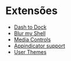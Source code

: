 
 <h1>Extensões</h1>
<ul>
     <li><a href="https://extensions.gnome.org/extension/307/dash-to-dock/">Dash to Dock</a></li>
     <li><a href="https://extensions.gnome.org/extension/3193/blur-my-shell/">Blur my Shell</a></li>
     <li><a href="https://extensions.gnome.org/extension/4470/media-controls/">Media Controls</a></li>
     <li><a href="https://extensions.gnome.org/extension/615/appindicator-support/">Appindicator support</a></li>
     <li><a href="https://extensions.gnome.org/extension/19/user-themes/">User Themes</a></li>
    </ul>
